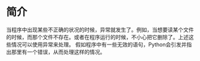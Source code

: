 # 简介
当程序中出现某些不正确的状况的时候，异常就发生了。例如，当想要读某个文件的时候，而那个文件不存在。或者在程序运行的时候，不小心把它删除了。上述这些情况可以使用异常来处理。
假如程序中有一些无效的语句，Python会引发并指出那里有一个错误，从而处理这样的情况。
